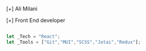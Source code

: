 [+] Ali Milani

[+] Front End developer

```javascript

let _Tech = "React";
let _Tools = ["Git","MUI","SCSS","Jotai","Redux"];


```
